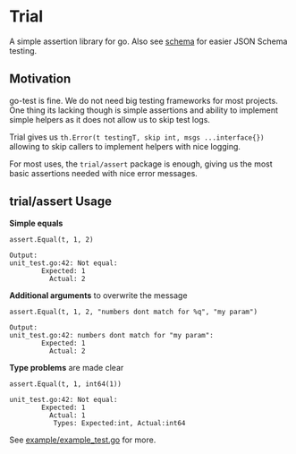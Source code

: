 # Trial

A simple assertion library for go. Also see [schema](https://github.com/jgroeneveld/schema) for easier JSON Schema testing.

## Motivation

go-test is fine. We do not need big testing frameworks for most projects. 
One thing its lacking though is simple assertions and ability to implement simple helpers as it does not allow us to skip
test logs.

Trial gives us `th.Error(t testingT, skip int, msgs ...interface{})` allowing to skip callers to implement helpers with nice logging.

For most uses, the `trial/assert` package is enough, giving us the most basic assertions needed with nice error messages.

## trial/assert Usage

**Simple equals**

```
assert.Equal(t, 1, 2)

Output:
unit_test.go:42: Not equal:
		Expected: 1
		  Actual: 2
```


**Additional arguments** to overwrite the message

```
assert.Equal(t, 1, 2, "numbers dont match for %q", "my param")

Output:
unit_test.go:42: numbers dont match for "my param":
		Expected: 1
		  Actual: 2
```


**Type problems** are made clear

```
assert.Equal(t, 1, int64(1))

unit_test.go:42: Not equal:
		Expected: 1
		  Actual: 1
		   Types: Expected:int, Actual:int64
```

See [example/example_test.go](example/example_test.go) for more.

